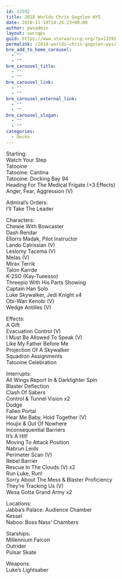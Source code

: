 ```yaml
---
id: 13592
title: 2018 Worlds Chris Gogolen WYS
date: 2018-11-18T14:24:23+00:00
author: pwsadmin
layout: swccgpc
guid: https://www.starwarsccg.org/?p=13592
permalink: /2018-worlds-chris-gogolen-wys/
bre_add_to_home_carousel:
  - ""
  - ""
bre_carousel_title:
  - ""
  - ""
bre_carousel_link:
  - ""
  - ""
bre_carousel_external_link:
  - ""
  - ""
bre_carousel_slogan:
  - ""
  - ""
categories:
  - Decks
---
```

Starting:  
Watch Your Step  
Tatooine  
Tatooine: Cantina  
Tatooine: Docking Bay 94  
Heading For The Medical Frigate (+3 Effects)  
Anger, Fear, Aggression (V)

Admiral&#8217;s Orders:  
I&#8217;ll Take The Leader

Characters:  
Chewie With Bowcaster  
Dash Rendar  
Ellorrs Madak, Pilot Instructor  
Lando Calrissian (V)  
Leslomy Tacema (V)  
Melas (V)  
Mirax Terrik  
Talon Karrde  
K-2SO (Kay-Tueesso)  
Threepio With His Parts Showing  
Captain Han Solo  
Luke Skywalker, Jedi Knight x4  
Obi-Wan Kenobi (V)  
Wedge Antilles (V)

Effects:  
A Gift  
Evacuation Control (V)  
I Must Be Allowed To Speak (V)  
Like My Father Before Me  
Projection Of A Skywalker  
Squadron Assignments  
Tatooine Celebration

Interrupts:  
All Wings Report In & Darklighter Spin  
Blaster Deflection  
Clash Of Sabers  
Control & Tunnel Vision x2  
Dodge  
Fallen Portal  
Hear Me Baby, Hold Together (V)  
Houjix & Out Of Nowhere  
Inconsequential Barriers  
It&#8217;s A Hit!  
Moving To Attack Position  
Nabrun Leids  
Perimeter Scan (V)  
Rebel Barrier  
Rescue In The Clouds (V) x2  
Run Luke, Run!  
Sorry About The Mess & Blaster Proficiency  
They&#8217;re Tracking Us (V)  
Wesa Gotta Grand Army x2

Locations:  
Jabba&#8217;s Palace: Audience Chamber  
Kessel  
Naboo: Boss Nass&#8217; Chambers

Starships:  
Millennium Falcon  
Outrider  
Pulsar Skate

Weapons:  
Luke&#8217;s Lightsaber